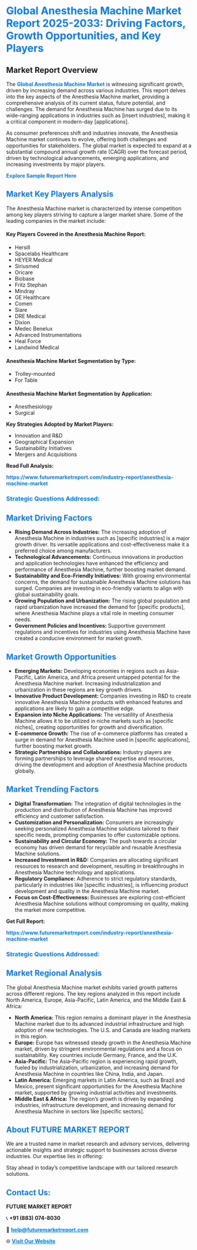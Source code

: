 <h1 style="color: #007BFF;">Global Anesthesia Machine Market Report 2025-2033: Driving Factors, Growth Opportunities, and Key Players</h1>

<section id="overview">
<h2>Market Report Overview</h2>
<p>The <a href="https://www.futuremarketreport.com/industry-report/anesthesia-machine-market" style="color: #007BFF; text-decoration: none;"><strong>Global Anesthesia Machine Market</strong></a> is witnessing significant growth, driven by increasing demand across various industries. This report delves into the key aspects of the Anesthesia Machine market, providing a comprehensive analysis of its current status, future potential, and challenges. The demand for Anesthesia Machine has surged due to its wide-ranging applications in industries such as [insert industries], making it a critical component in modern-day [applications].</p>
<p>As consumer preferences shift and industries innovate, the Anesthesia Machine market continues to evolve, offering both challenges and opportunities for stakeholders. The global market is expected to expand at a substantial compound annual growth rate (CAGR) over the forecast period, driven by technological advancements, emerging applications, and increasing investments by major players.</p>
</section>

<section id="overview">
<p><a href="https://www.futuremarketreport.com/request-sample/reportId=56639" style="color: #007BFF; text-decoration: none;"><strong>Explore Sample Report Here</strong></a></p>
</section>

<section id="key-players">
<h2 style="color: #007BFF;">Market Key Players Analysis</h2>
<p>The Anesthesia Machine market is characterized by intense competition among key players striving to capture a larger market share. Some of the leading companies in the market include:</p>
<h4>Key Players Covered in the Anesthesia Machine Report:</h4>
<ul><li>Hersill</li><li>Spacelabs Healthcare</li><li>HEYER Medical</li><li>Siriusmed</li><li>Oricare</li><li>Biobase</li><li>Fritz Stephan</li><li>Mindray</li><li>GE Healthcare</li><li>Comen</li><li>Siare</li><li>DRE Medical</li><li>Dixion</li><li>Medec Benelux</li><li>Advanced Instrumentations</li><li>Heal Force</li><li>Landwind Medical</li></ul>
<h4>Anesthesia Machine Market Segmentation by Type:</h4>
<ul><li>Trolley-mounted</li><li>For Table</li></ul>

<h4>Anesthesia Machine Market Segmentation by Application:</h4>
<ul><li>Anesthesiology</li><li>Surgical</li></ul>
<p><strong>Key Strategies Adopted by Market Players:</strong></p>
<ul>
<li>Innovation and R&D</li>
<li>Geographical Expansion</li>
<li>Sustainability Initiatives</li>
<li>Mergers and Acquisitions</li>
</ul>
</section>

<section>
<p><strong>Read Full Analysis: </strong></p><a href="https://www.futuremarketreport.com/industry-report/anesthesia-machine-market" style="color: #007BFF; text-decoration: none;"><strong>https://www.futuremarketreport.com/industry-report/anesthesia-machine-market</strong></a>
<h3 style="color: #007BFF;">Strategic Questions Addressed:</h3>
</section>

<section id="driving-factors">
<h2 style="color: #007BFF;">Market Driving Factors</h2>
<ul>
<li><strong>Rising Demand Across Industries:</strong> The increasing adoption of Anesthesia Machine in industries such as [specific industries] is a major growth driver. Its versatile applications and cost-effectiveness make it a preferred choice among manufacturers.</li>
<li><strong>Technological Advancements:</strong> Continuous innovations in production and application technologies have enhanced the efficiency and performance of Anesthesia Machine, further boosting market demand.</li>
<li><strong>Sustainability and Eco-Friendly Initiatives:</strong> With growing environmental concerns, the demand for sustainable Anesthesia Machine solutions has surged. Companies are investing in eco-friendly variants to align with global sustainability goals.</li>
<li><strong>Growing Population and Urbanization:</strong> The rising global population and rapid urbanization have increased the demand for [specific products], where Anesthesia Machine plays a vital role in meeting consumer needs.</li>
<li><strong>Government Policies and Incentives:</strong> Supportive government regulations and incentives for industries using Anesthesia Machine have created a conducive environment for market growth.</li>
</ul>
</section>

<section id="growth-opportunities">
<h2 style="color: #007BFF;">Market Growth Opportunities</h2>
<ul>
<li><strong>Emerging Markets:</strong> Developing economies in regions such as Asia-Pacific, Latin America, and Africa present untapped potential for the Anesthesia Machine market. Increasing industrialization and urbanization in these regions are key growth drivers.</li>
<li><strong>Innovative Product Development:</strong> Companies investing in R&D to create innovative Anesthesia Machine products with enhanced features and applications are likely to gain a competitive edge.</li>
<li><strong>Expansion into Niche Applications:</strong> The versatility of Anesthesia Machine allows it to be utilized in niche markets such as [specific niches], creating opportunities for growth and diversification.</li>
<li><strong>E-commerce Growth:</strong> The rise of e-commerce platforms has created a surge in demand for Anesthesia Machine used in [specific applications], further boosting market growth.</li>
<li><strong>Strategic Partnerships and Collaborations:</strong> Industry players are forming partnerships to leverage shared expertise and resources, driving the development and adoption of Anesthesia Machine products globally.</li>
</ul>
</section>

<section id="trending-factors">
<h2 style="color: #007BFF;">Market Trending Factors</h2>
<ul>
<li><strong>Digital Transformation:</strong> The integration of digital technologies in the production and distribution of Anesthesia Machine has improved efficiency and customer satisfaction.</li>
<li><strong>Customization and Personalization:</strong> Consumers are increasingly seeking personalized Anesthesia Machine solutions tailored to their specific needs, prompting companies to offer customizable options.</li>
<li><strong>Sustainability and Circular Economy:</strong> The push towards a circular economy has driven demand for recyclable and reusable Anesthesia Machine solutions.</li>
<li><strong>Increased Investment in R&D:</strong> Companies are allocating significant resources to research and development, resulting in breakthroughs in Anesthesia Machine technology and applications.</li>
<li><strong>Regulatory Compliance:</strong> Adherence to strict regulatory standards, particularly in industries like [specific industries], is influencing product development and quality in the Anesthesia Machine market.</li>
<li><strong>Focus on Cost-Effectiveness:</strong> Businesses are exploring cost-efficient Anesthesia Machine solutions without compromising on quality, making the market more competitive.</li>
</ul>
</section>

<section>
<p><strong>Get Full Report: </strong></p><a href="https://www.futuremarketreport.com/industry-report/anesthesia-machine-market" style="color: #007BFF; text-decoration: none;"><strong>https://www.futuremarketreport.com/industry-report/anesthesia-machine-market</strong></a>
<h3 style="color: #007BFF;">Strategic Questions Addressed:</h3>
</section>


<section id="regional-analysis">
<h2 style="color: #007BFF;">Market Regional Analysis</h2>
<p>The global Anesthesia Machine market exhibits varied growth patterns across different regions. The key regions analyzed in this report include North America, Europe, Asia-Pacific, Latin America, and the Middle East & Africa:</p>
<ul>
<li><strong>North America:</strong> This region remains a dominant player in the Anesthesia Machine market due to its advanced industrial infrastructure and high adoption of new technologies. The U.S. and Canada are leading markets in this region.</li>
<li><strong>Europe:</strong> Europe has witnessed steady growth in the Anesthesia Machine market, driven by stringent environmental regulations and a focus on sustainability. Key countries include Germany, France, and the U.K.</li>
<li><strong>Asia-Pacific:</strong> The Asia-Pacific region is experiencing rapid growth, fueled by industrialization, urbanization, and increasing demand for Anesthesia Machine in countries like China, India, and Japan.</li>
<li><strong>Latin America:</strong> Emerging markets in Latin America, such as Brazil and Mexico, present significant opportunities for the Anesthesia Machine market, supported by growing industrial activities and investments.</li>
<li><strong>Middle East & Africa:</strong> The region’s growth is driven by expanding industries, infrastructure development, and increasing demand for Anesthesia Machine in sectors like [specific sectors].</li>
</ul>
</section>

<footer>
<h2 style="color: #007BFF;">About FUTURE MARKET REPORT</h2>
<p>We are a trusted name in market research and advisory services, delivering actionable insights and strategic support to businesses across diverse industries. Our expertise lies in offering:</p>

<p>Stay ahead in today’s competitive landscape with our tailored research solutions.</p>

<h2 style="color: #007BFF;">Contact Us:</h2>
<p><strong>FUTURE MARKET REPORT</strong></p>
<p>📞 <strong>+91 (883) 074-8030</strong></p>
<p>📧 <strong><a href="mailto:help@futuremarketreport.com" style="color: #007BFF;">help@futuremarketreport.com</a></strong></p>
<p>🌐 <strong><a href="https://www.futuremarketreport.com/" style="color: #007BFF;">Visit Our Website</a></strong></p>
</footer>